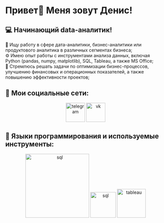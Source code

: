 # Привет👋 Меня зовут Денис!

## 💻 Начинающий data-аналитик!  
📝 Ищу работу в сфере дата-аналитики, бизнес-аналитики или продуктового аналитика в различных сегментах бизнеса;  
⚙️ Имею опыт работы с инструментами анализа данных, включая Python (pandas, numpy, matplotlib), SQL, Tableau, а также MS Office;  
📌 Стремлюсь решать задачи по оптимизации бизнес-процессов, улучшению финансовых и операционных показателей, а также повышению эффективности проектов;  

 ## 📩 Мои социальные сети: 
<div align="center">  
 
[<img src='https://github.com/user-attachments/assets/9841404e-443b-493e-8c54-d541b5a4900a' alt='telegram' width="60" />](https://t.me/denzo174) [<img src='https://github.com/user-attachments/assets/4ab91553-be4f-4e5e-a28f-a0ddb9e337c2' alt='vk' width="60" />](https://vk.com/den4uk1992)
</div>

## 🔧 Языки программирования и используемые инструменты:  
<div align="center">  
 
<img src='https://github.com/user-attachments/assets/37822b2d-1e81-4378-bac7-3f0ae6de947a' alt='sql' width="200" />
<img src='https://github.com/user-attachments/assets/464e17e8-fe2c-4f78-be7f-93ddcf11c085' alt='sql' width="80" />
<img src='https://github.com/user-attachments/assets/f4b3be33-d325-435c-81ea-6e4289139922' alt='tableau' width="90" />

</div>
